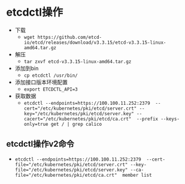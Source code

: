 # etcdctl操作
- 下载
    - ```wget https://github.com/etcd-io/etcd/releases/download/v3.3.15/etcd-v3.3.15-linux-amd64.tar.gz```
- 解压
    - ```tar zxvf etcd-v3.3.15-linux-amd64.tar.gz ```
- 添加到bin    
    - ```cp etcdctl /usr/bin/```
- 添加接口版本环境配置
    - ```export ETCDCTL_API=3 ```
- 获取数据
    - ```etcdctl --endpoints=https://100.100.11.252:2379  --cert="/etc/kubernetes/pki/etcd/server.crt" --key="/etc/kubernetes/pki/etcd/server.key" --cacert="/etc/kubernetes/pki/etcd/ca.crt"  --prefix --keys-only=true get / | grep calico ```

## etcdctl操作v2命令
- ```etcdctl --endpoints=https://100.100.11.252:2379  --cert-file="/etc/kubernetes/pki/etcd/server.crt" --key-file="/etc/kubernetes/pki/etcd/server.key" --ca-file="/etc/kubernetes/pki/etcd/ca.crt"  member list ```